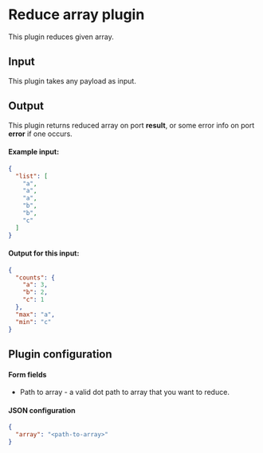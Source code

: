 # Reduce array plugin

This plugin reduces given array.

## Input

This plugin takes any payload as input.

## Output

This plugin returns reduced array on port **result**, or some error info on port
**error** if one occurs.

#### Example input:

```json
{
  "list": [
    "a",
    "a",
    "a",
    "b",
    "b",
    "c"
  ]
}
```

#### Output for this input:

```json
{
  "counts": {
    "a": 3,
    "b": 2,
    "c": 1
  },
  "max": "a",
  "min": "c"
}
```

## Plugin configuration

#### Form fields

- Path to array - a valid dot path to array that you want to reduce.

#### JSON configuration

```json
{
  "array": "<path-to-array>"
}
```
